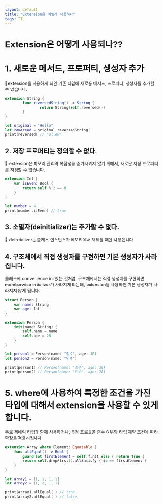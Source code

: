 ```yaml
---
layout: default
title: "Extension은 어떻게 사용하나"
tags: TIL
---
```


# Extension은 어떻게 사용되나??


# 1. 새로운 메서드, 프로퍼티, 생성자 추가

🎯extension을 사용하게 되면 기존 타입에 새로운 메서드, 프로퍼티, 생성자를 추가할 수 있습니다.

```swift
extension String {
		func reversedString() -> String {
				return String(self.reversed())
		}
}

let original = "Hello"
let reversed = original.reversedString() 
print(reversed) // "olleH"
```

## 2. 저장 프로퍼티는 정의할 수 없다.

🎯 extension은 메모리 관리의 복잡성을 증가시키지 않기 위해서, 새로운 저장 프로퍼티를 저장할 수 없습니다.

```swift
extension Int {
    var isEven: Bool {
        return self % 2 == 0
    }
}

let number = 4
print(number.isEven) // true
```

## 3. 소멸자(deinitializer)는 추가할 수 없다.

🎯 deinitializer는 클래스 인스턴스가 메모리에서 해제될 때만 사용됩니다.

## 4.  구조체에서 직접 생성자를 구현하면 기본 생성자가 사라집니다.

클래스에 convenience init있는 것처럼, 구조체에서는 직접 생성자를 구현하면 memberwise initializer가 사라지게 되는데, extension을 사용하면 기본 생성자가 사라지지 않게 됩니다.

```swift
struct Person {
    var name: String
    var age: Int
}

extension Person {
    init(name: String) {
        self.name = name
        self.age = 28
    }
}

let person1 = Person(name: "철수", age: 30)
let person2 = Person(name: "민수")

print(person1) // Person(name: "철수", age: 30)
print(person2) // Person(name: "민수", age: 28)
```

# 5. where에 사용하여 특정한 조건을 가진 타입에 대해서 extension을 사용할 수 있게 합니다.

주로 제네릭 타입과 함께 사용하거나, 특정 프로토콜 준수 여부와 타입 제약 조건에 따라 확장을 적용시킵니다.
```swift
extension Array where Element: Equatable {
    func allEqual() -> Bool {
        guard let firstElement = self.first else { return true }
        return self.dropFirst().allSatisfy { $0 == firstElement }
    }
}

let array1 = [1, 1, 1, 1]
let array2 = [1, 2, 1, 1]

print(array1.allEqual()) // true
print(array2.allEqual()) // false
```
